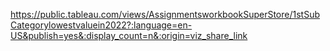 https://public.tableau.com/views/AssignmentsworkbookSuperStore/1stSubCategorylowestvaluein2022?:language=en-US&publish=yes&:display_count=n&:origin=viz_share_link
